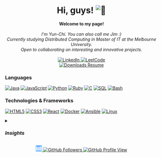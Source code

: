 <h1 align="center">Hi, guys! <img src="https://github.com/wervlad/wervlad/assets/24524555/766d336d-b87d-44ba-807c-c51de2bc6b4d" width="28px" alt="👋"></h1>

<p align="center">
    <b>Welcome to my page!</b><br><br>
    <i>
        I'm Yun-Chi. You can also call me Jim :)<br>
        Currently studying Distributed Computing in Master of IT at the Melbourne University.<br>
        Open to collaborating on interesting and innovative projects.<br>
    </i><br>
    <a href="https://www.linkedin.com/in/yunchi-hsiao/">
      <img src="https://img.shields.io/badge/LinkedIn-blue?style=flat-square&logo=linkedin" alt="LinkedIn">
    </a>
    <a href="https://leetcode.com/is0xjh25">
      <img src="https://img.shields.io/badge/LeetCode-blue?style=flat-square&logo=LeetCode" alt="LeetCode">
    </a><br>
    <a href="https://github.com/is0xjh25/is0xjh25.github.io/blob/master/Yun-Chi%20Hsiao's%20Resume.pdf" target="_blank" download="Yun-Chi%20Hsiao's%20Resume.pdf">
      <img src="https://img.shields.io/badge/downloads-Resume-blue" alt="Downloads Resume">
    </a>
</p>

### Languages
[![Java](https://img.shields.io/badge/java-black?style=for-the-badge&logo=openjdk)](https://is0xjh25.github.io)
[![JavaScript](https://img.shields.io/badge/javascript-black?style=for-the-badge&logo=javascript)](https://is0xjh25.github.io)
[![Python](https://img.shields.io/badge/python-black?style=for-the-badge&logo=python)](https://is0xjh25.github.io)
[![Ruby](https://img.shields.io/badge/ruby-black?style=for-the-badge&logo=ruby)](https://is0xjh25.github.io)
[![C](https://img.shields.io/badge/c-black?style=for-the-badge&logo=c)](https://is0xjh25.github.io)
[![SQL](https://img.shields.io/badge/sql-black?style=for-the-badge&logo=mysql)](https://is0xjh25.github.io)
[![Bash](https://img.shields.io/badge/bash-black?style=for-the-badge&logo=gnu-bash&logoColor=white)](https://is0xjh25.github.io)

### Technologies & Frameworks
[![HTML5](https://img.shields.io/badge/html5-black?style=for-the-badge&logo=html5)](https://is0xjh25.github.io)
[![CSS3](https://img.shields.io/badge/css3-black?style=for-the-badge&logo=css3)](https://is0xjh25.github.io)
[![React](https://img.shields.io/badge/react-black?style=for-the-badge&logo=react)](https://is0xjh25.github.io)
[![Docker](https://img.shields.io/badge/docker-black?style=for-the-badge&logo=docker)](https://is0xjh25.github.io)
[![Ansible](https://img.shields.io/badge/ansible-black?style=for-the-badge&logo=ansible)](https://is0xjh25.github.io)
[![Linux](https://img.shields.io/badge/linux-black?style=for-the-badge&logo=Linux)](https://is0xjh25.github.io)

<details><summary><h3><i>Insights</i></h3></summary>
<p align="center">
  <img src="http://github-profile-summary-cards.vercel.app/api/cards/profile-details?username=is0xjh25&theme=transparent" />
  <img src="https://github-readme-streak-stats.herokuapp.com/?user=is0xjh25&hide_border=true&card_width=338&theme=transparent" />
  <img src="http://github-profile-summary-cards.vercel.app/api/cards/stats?username=is0xjh25&theme=transparent" />
  <img src="https://github-readme-stats.vercel.app/api/top-langs/?username=is0xjh25&langs_count=5&exclude_repo=&hide=jupyter%20notebook,vim%20script,cmake,makefile,batchfile,emacs%20lisp,css,html&layout=default&card_width=699&hide_border=true&theme=transparent" />
</p>
</details>
<p align="center">
  <a href="https://is0xjh25.github.io">
    <img src="https://github.com/is0xjh25/is0xjh25.github.io/blob/master/favicon_io/android-chrome-512x512.png" alt="Favicon" width="20">
  </a>
  <a href="https://github.com/is0xjh25">
    <img src="https://img.shields.io/github/followers/is0xjh25?label=Followers" alt="GitHub Followers"/>
  </a>
  <a href="https://github.com/is0xjh25">
    <img src="https://komarev.com/ghpvc/?username=is0xjh25&logo=Github&color=blue&style=flat" alt="GitHub Profile View"/>
  </a>
</p>
